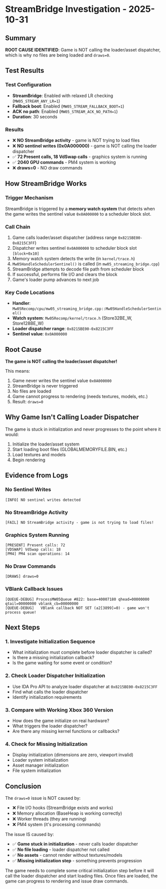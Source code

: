# StreamBridge Investigation - 2025-10-31

## Summary

**ROOT CAUSE IDENTIFIED**: Game is NOT calling the loader/asset dispatcher, which is why no files are being loaded and `draws=0`.

## Test Results

### Test Configuration
- **StreamBridge**: Enabled with relaxed LR checking (`MW05_STREAM_ANY_LR=1`)
- **Fallback boot**: Enabled (`MW05_STREAM_FALLBACK_BOOT=1`)
- **ACK no path**: Enabled (`MW05_STREAM_ACK_NO_PATH=1`)
- **Duration**: 30 seconds

### Results
- ❌ **NO StreamBridge activity** - game is NOT trying to load files
- ❌ **NO sentinel writes (0x0A000000)** - game is NOT calling the loader dispatcher
- ✅ **72 Present calls, 18 VdSwap calls** - graphics system is running
- ✅ **2040 GPU commands** - PM4 system is working
- ❌ **draws=0** - NO draw commands

## How StreamBridge Works

### Trigger Mechanism
StreamBridge is triggered by a **memory watch system** that detects when the game writes the sentinel value `0x0A000000` to a scheduler block slot.

### Call Chain
1. Game calls loader/asset dispatcher (address range `0x8215BE00-0x8215C3FF`)
2. Dispatcher writes sentinel `0x0A000000` to scheduler block slot `[block+0x10]`
3. Memory watch system detects the write (in `kernel/trace.h`)
4. `Mw05HandleSchedulerSentinel()` is called (in `mw05_streaming_bridge.cpp`)
5. StreamBridge attempts to decode file path from scheduler block
6. If successful, performs file I/O and clears the block
7. Game's loader pump advances to next job

### Key Code Locations
- **Handler**: `Mw05Recomp/cpu/mw05_streaming_bridge.cpp::Mw05HandleSchedulerSentinel()`
- **Watch system**: `Mw05Recomp/kernel/trace.h` (Store32BE_W, Store128BE_W)
- **Loader dispatcher range**: `0x8215BE00-0x8215C3FF`
- **Sentinel value**: `0x0A000000`

## Root Cause

**The game is NOT calling the loader/asset dispatcher!**

This means:
1. Game never writes the sentinel value `0x0A000000`
2. StreamBridge is never triggered
3. No files are loaded
4. Game cannot progress to rendering (needs textures, models, etc.)
5. Result: `draws=0`

## Why Game Isn't Calling Loader Dispatcher

The game is stuck in initialization and never progresses to the point where it would:
1. Initialize the loader/asset system
2. Start loading boot files (GLOBALMEMORYFILE.BIN, etc.)
3. Load textures and models
4. Begin rendering

## Evidence from Logs

### No Sentinel Writes
```
[INFO] NO sentinel writes detected
```

### No StreamBridge Activity
```
[FAIL] NO StreamBridge activity - game is not trying to load files!
```

### Graphics System Running
```
[PRESENT] Present calls: 72
[VDSWAP] VdSwap calls: 18
[PM4] PM4 scan operations: 14
```

### No Draw Commands
```
[DRAWS] draws=0
```

### VBlank Callback Issues
```
[QUEUE-DEBUG] ProcessMW05Queue #822: base=40007180 qhead=00000000 qtail=00000000 vblank_cb=00000000
[QUEUE-DEBUG]   VBlank callback NOT SET (a2[3899]=0) - game won't process queue!
```

## Next Steps

### 1. Investigate Initialization Sequence
- What initialization must complete before loader dispatcher is called?
- Is there a missing initialization callback?
- Is the game waiting for some event or condition?

### 2. Check Loader Dispatcher Initialization
- Use IDA Pro API to analyze loader dispatcher at `0x8215BE00-0x8215C3FF`
- Find what calls the loader dispatcher
- Identify initialization requirements

### 3. Compare with Working Xbox 360 Version
- How does the game initialize on real hardware?
- What triggers the loader dispatcher?
- Are there any missing kernel functions or callbacks?

### 4. Check for Missing Initialization
- Display initialization (dimensions are zero, viewport invalid)
- Loader system initialization
- Asset manager initialization
- File system initialization

## Conclusion

The `draws=0` issue is NOT caused by:
- ❌ File I/O hooks (StreamBridge exists and works)
- ❌ Memory allocation (BaseHeap is working correctly)
- ❌ Worker threads (they are running)
- ❌ PM4 system (it's processing commands)

The issue IS caused by:
- ✅ **Game stuck in initialization** - never calls loader dispatcher
- ✅ **No file loading** - loader dispatcher not called
- ✅ **No assets** - cannot render without textures/models
- ✅ **Missing initialization step** - something prevents progression

The game needs to complete some critical initialization step before it will call the loader dispatcher and start loading files. Once files are loaded, the game can progress to rendering and issue draw commands.

